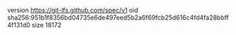 version https://git-lfs.github.com/spec/v1
oid sha256:951b1f8356bd04735e6de497eed5b2a6f69fcb25d616c4fd4fa28bbff4f131d0
size 18172
